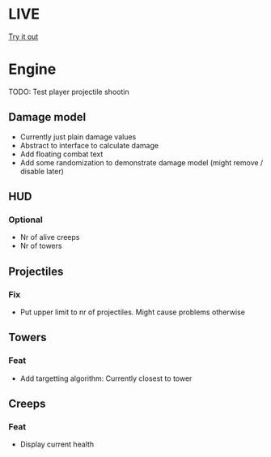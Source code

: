 # LIVE
[Try it out](https://lucb31.github.io/game-engine-go/)

# Engine
TODO: Test player projectile shootin
## Damage model
- Currently just plain damage values
- Abstract to interface to calculate damage
- Add floating combat text
- Add some randomization to demonstrate damage model (might remove / disable later) 

## HUD

### Optional
- Nr of alive creeps
- Nr of towers

## Projectiles
### Fix
- Put upper limit to nr of projectiles. Might cause problems otherwise

## Towers

### Feat
- Add targetting algorithm: Currently closest to tower 

## Creeps
### Feat
- Display current health

